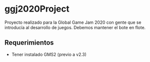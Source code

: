 # ggj2020Project

Proyecto realizado para la Global Game Jam 2020 con gente que se introducía al desarrollo de juegos. Debemos mantener el bote en flote.

## Requerimientos

- Tener instalado GMS2 (previo a v2.3)
